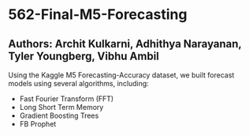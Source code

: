 # 562-Final-M5-Forecasting
## Authors: Archit Kulkarni, Adhithya Narayanan, Tyler Youngberg, Vibhu Ambil

Using the Kaggle M5 Forecasting-Accuracy dataset, we built forecast models using several algorithms, including:
* Fast Fourier Transform (FFT)
* Long Short Term Memory
* Gradient Boosting Trees
* FB Prophet
